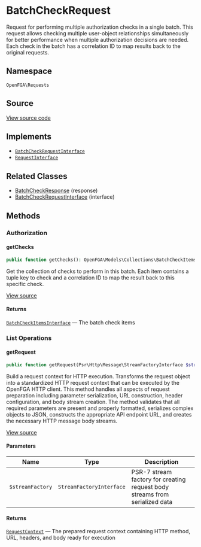 # BatchCheckRequest

Request for performing multiple authorization checks in a single batch. This request allows checking multiple user-object relationships simultaneously for better performance when multiple authorization decisions are needed. Each check in the batch has a correlation ID to map results back to the original requests.

## Namespace

`OpenFGA\Requests`

## Source

[View source code](https://github.com/evansims/openfga-php/blob/main/src/Requests/BatchCheckRequest.php)

## Implements

* [`BatchCheckRequestInterface`](BatchCheckRequestInterface.md)
* [`RequestInterface`](RequestInterface.md)

## Related Classes

* [BatchCheckResponse](Responses/BatchCheckResponse.md) (response)
* [BatchCheckRequestInterface](Requests/BatchCheckRequestInterface.md) (interface)

## Methods

### Authorization

#### getChecks

```php
public function getChecks(): OpenFGA\Models\Collections\BatchCheckItemsInterface

```

Get the collection of checks to perform in this batch. Each item contains a tuple key to check and a correlation ID to map the result back to this specific check.

[View source](https://github.com/evansims/openfga-php/blob/main/src/Requests/BatchCheckRequest.php#L63)

#### Returns

[`BatchCheckItemsInterface`](Models/Collections/BatchCheckItemsInterface.md) — The batch check items

### List Operations

#### getRequest

```php
public function getRequest(Psr\Http\Message\StreamFactoryInterface $streamFactory): OpenFGA\Network\RequestContext

```

Build a request context for HTTP execution. Transforms the request object into a standardized HTTP request context that can be executed by the OpenFGA HTTP client. This method handles all aspects of request preparation including parameter serialization, URL construction, header configuration, and body stream creation. The method validates that all required parameters are present and properly formatted, serializes complex objects to JSON, constructs the appropriate API endpoint URL, and creates the necessary HTTP message body streams.

[View source](https://github.com/evansims/openfga-php/blob/main/src/Requests/BatchCheckRequest.php#L72)

#### Parameters

| Name             | Type                     | Description                                                                 |
| ---------------- | ------------------------ | --------------------------------------------------------------------------- |
| `$streamFactory` | `StreamFactoryInterface` | PSR-7 stream factory for creating request body streams from serialized data |

#### Returns

[`RequestContext`](Network/RequestContext.md) — The prepared request context containing HTTP method, URL, headers, and body ready for execution
